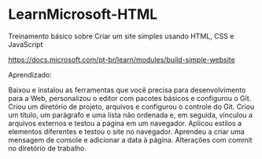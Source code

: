 # LearnMicrosoft-HTML
Treinamento básico sobre Criar um site simples usando HTML, CSS e JavaScript 

https://docs.microsoft.com/pt-br/learn/modules/build-simple-website

Aprendizado:

Baixou e instalou as ferramentas que você precisa para desenvolvimento para a Web, personalizou o editor com pacotes básicos e configurou o Git.
Criou um diretório de projeto, arquivos e configurou o controle do Git.
Criou um título, um parágrafo e uma lista não ordenada e, em seguida, vinculou a arquivos externos e testou a página em um navegador.
Aplicou estilos a elementos diferentes e testou o site no navegador.
Aprendeu a criar uma mensagem de console e adicionar a data à página.
Alterações com commit no diretório de trabalho.
